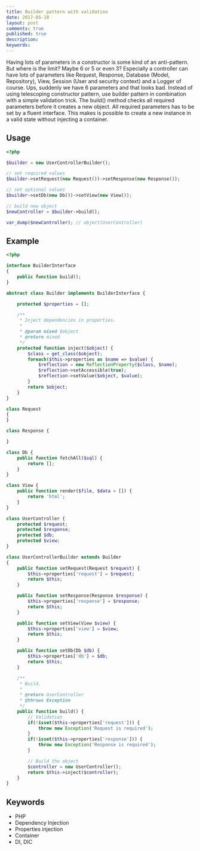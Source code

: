 ```yaml
---
title: Builder pattern with validation
date: 2017-05-18
layout: post
comments: true
published: true
description: 
keywords: 
---
```


Having lots of parameters in a constructor is some kind of an anti-pattern. But where is the limit? Maybe 6 or 5 or even 3? Especially a controller can have lots of parameters like Request, Response, Database (Model, Repository), View, Session (User and security context) and a Logger of course. Ups, suddenly we have 6 parameters and that looks bad. Instead of using telescoping constructor pattern, use builder pattern in combination with a simple validation trick. The build() method checks all required parameters before it creates a new object. All required parameters has to be set by a fluent interface. This makes is possible to create a new instance in a valid state without injecting a container.

## Usage

```php
<?php

$builder = new UserControllerBuilder();

// set required values
$builder->setRequest(new Request())->setResponse(new Response());

// set optional values
$builder->setDb(new Db())->setView(new View());

// build new object
$newController = $builder->build();

var_dump($newController); // object(UserController)
```

## Example

```php
<?php

interface BuilderInterface
{
    public function build();
}

abstract class Builder implements BuilderInterface {

    protected $properties = [];

    /**
     * Inject dependencies in properties.
     * 
     * @param mixed $object
     * @return mixed
     */
    protected function inject($object) {
        $class = get_class($object);
        foreach($this->properties as $name => $value) {
            $reflection = new ReflectionProperty($class, $name);
            $reflection->setAccessible(true);
            $reflection->setValue($object, $value);
        }
        return $object;
    }
}

class Request
{
}

class Response {

}

class Db {
    public function fetchAll($sql) {
        return [];
    }
}

class View {
    public function render($file, $data = []) {
        return 'html';
    }
}

class UserController {
    protected $request;
    protected $response;
    protected $db;
    protected $view;
}

class UserControllerBuilder extends Builder
{
    public function setRequest(Request $request) {
        $this->properties['request'] = $request;
        return $this;
    }

    public function setResponse(Response $response) {
        $this->properties['response'] = $response;
        return $this;
    }

    public function setView(View $view) {
        $this->properties['view'] = $view;
        return $this;
    }

    public function setDb(Db $db) {
        $this->properties['db'] = $db;
        return $this;
    }

    /**
     * Build.
     *
     * @return UserController
     * @throws Exception
     */
    public function build() {
        // Validation
        if(!isset($this->properties['request'])) {
            throw new Exception('Request is required');
        }
        if(!isset($this->properties['response'])) {
            throw new Exception('Response is required');
        }

        // Build the object
        $controller = new UserController();
        return $this->inject($controller);
    }
}
```

## Keywords

* PHP
* Dependency Injection
* Properties injection
* Container
* DI, DIC